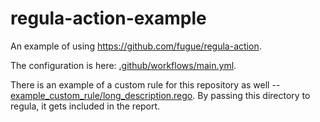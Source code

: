 # regula-action-example

An example of using <https://github.com/fugue/regula-action>.

The configuration is here:
[.github/workflows/main.yml](.github/workflows/main.yml).

There is an example of a custom rule for this repository as well --
[example\_custom\_rule/long_description.rego](example\_custom\_rule/long_description.rego).
By passing this directory to regula, it gets included in the report.

